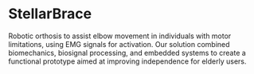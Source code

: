 # StellarBrace
Robotic orthosis to assist elbow movement in individuals with motor limitations, using EMG signals for activation. Our solution combined biomechanics, biosignal processing, and embedded systems to create a functional prototype aimed at improving independence for elderly users.
